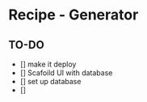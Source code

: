 # Recipe - Generator 

## TO-DO 
- [] make it deploy 
- [] Scafoild UI with database 
- [] set up database 
- []  

